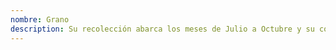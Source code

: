 ```yaml
---
nombre: Grano
description: Su recolección abarca los meses de Julio a Octubre y su conservación en cámaras frigoríficas en las mejores condiciones hasta el mes de Abril.
---
```

